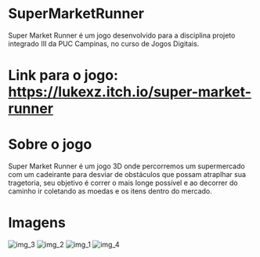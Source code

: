 # SuperMarketRunner

Super Market Runner é um jogo desenvolvido para a disciplina projeto integrado III da PUC Campinas, no curso de Jogos Digitais.

# Link para o jogo: https://lukexz.itch.io/super-market-runner

# Sobre o jogo

Super Market Runner é um jogo 3D onde percorremos um supermercado com um cadeirante para desviar de obstáculos que possam atraplhar sua tragetoria, seu objetivo é correr o mais longe possível e ao decorrer do caminho ir coletando as moedas e os itens dentro do mercado.

# Imagens

<img src="/img/3.png" alt="img_3"/>
<img src="/img/2.png" alt="img_2"/>
<img src="/img/1.png" alt="img_1"/>
<img src="/img/4.png" alt="img_4"/>
